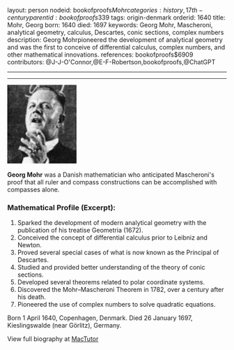 layout: person
nodeid: bookofproofs$Mohr
categories: history,17th-century
parentid: bookofproofs$339
tags: origin-denmark
orderid: 1640
title: Mohr, Georg
born: 1640
died: 1697
keywords: Georg Mohr, Mascheroni, analytical geometry, calculus, Descartes, conic sections, complex numbers
description: Georg Mohrpioneered the development of analytical geometry and was the first to conceive of differential calculus, complex numbers, and other mathematical innovations.
references: bookofproofs$6909
contributors: @J-J-O'Connor,@E-F-Robertson,bookofproofs,@ChatGPT

---



---

![Mohr.jpg](https://github.com/bookofproofs/bookofproofs.github.io/blob/main/_sources/_assets/images/portraits/Mohr.jpg?raw=true)

**Georg Mohr** was a Danish mathematician who anticipated Mascheroni's proof that all ruler and compass constructions can be accomplished with compasses alone.

### Mathematical Profile (Excerpt):
1. Sparked the development of modern analytical geometry with the publication of his treatise Geometria (1672).
2. Conceived the concept of differential calculus prior to Leibniz and Newton.
3. Proved several special cases of what is now known as the Principal of Descartes.
4. Studied and provided better understanding of the theory of conic sections.
5. Developed several theorems related to polar coordinate systems.
6. Discovered the Mohr–Mascheroni Theorem in 1782, over a century after his death.
7. Pioneered the use of complex numbers to solve quadratic equations.

Born 1 April 1640, Copenhagen, Denmark. Died 26 January 1697, Kieslingswalde (near Görlitz), Germany.

View full biography at [MacTutor](https://mathshistory.st-andrews.ac.uk/Biographies/Mohr/)
